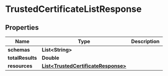 

# TrustedCertificateListResponse


## Properties

| Name | Type | Description | Notes |
|------------ | ------------- | ------------- | -------------|
|**schemas** | **List&lt;String&gt;** |  |  [optional] |
|**totalResults** | **Double** |  |  [optional] |
|**resources** | [**List&lt;TrustedCertificateResponse&gt;**](TrustedCertificateResponse.md) |  |  [optional] |



